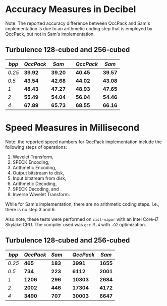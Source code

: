 # Accuracy Measures in Decibel

Note: The reported accuracy difference between QccPack and Sam's implementation is due to
an arithmetic coding step that is employed by QccPack, but not in Sam's implementation.


## Turbulence 128-cubed and 256-cubed

*bpp*     |   *QccPack*    |     *Sam*     | | *QccPack*  | *Sam*
----------|----------------|---------------|-|------------|-------
*0.25*    |   **39.92**    |     **39.20** | | **40.45**  | **39.57**  
*0.5*     |   **43.54**    |     **42.68** | | **44.02**  | **43.08**
*1*       |   **48.43**    |     **47.27** | | **48.93**  | **47.65**
*2*       |   **55.49**    |     **54.04** | | **56.04**  | **54.46**
*4*       |   **67.89**    |     **65.73** | | **68.55**  | **66.16**



# Speed Measures in Millisecond

Note: the reported speed numbers for QccPack implementation include the following
steps of operations:
1. Wavelet Transform,
2. SPECK Encoding,  
3. Arithmetic Encoding,
4. Output bitstream to disk,
5. Input bitstream from disk,
6. Arithmetic Decoding,
7. SPECK Decoding, and
8. Inverse Wavelet Transform.

While for Sam's implementation, there are no arithmetic coding steps. I.e.,
there is no step 3 and 6.


Also note, these tests were performed on `cisl-vapor` with an Intel Core-i7 Skylake CPU.
The compiler used was `gcc-5.4` with `-O2` optimization.

## Turbulence 128-cubed and 256-cubed

*bpp*     |     *QccPack*     |    *Sam*    |  |    *QccPack*    |    *Sam*    
----------|-------------------|-------------|--|-----------------|-------------
*0.25*    |     **465**       |    **183**  |  |      **3991**   |    **1655**    
*0.5*     |     **734**       |    **223**  |  |      **6112**   |    **2001**    
*1*       |     **1206**      |    **296**  |  |      **10303**  |    **2684**    
*2*       |     **2002**      |    **446**  |  |      **17304**  |    **4172**    
*4*       |     **3490**      |    **707**  |  |      **30003**  |    **6647**   
